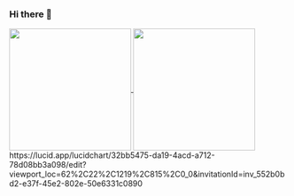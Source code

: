 ### Hi there 👋

<!--
**MatheusHMafra/MatheusHMafra** is a ✨ _special_ ✨ repository because its `README.md` (this file) appears on your GitHub profile.
Here are some ideas to get you started:
- 🔭 I’m currently working on ...
- 🌱 I’m currently learning ...
- 👯 I’m looking to collaborate on ...
- 🤔 I’m looking for help with ...
- 💬 Ask me about ...
- 📫 How to reach me: ...
- 😄 Pronouns: ...
- ⚡ Fun fact: ...
-->
<div>
  <a href="https://github.com/MatheusHMafra">
     <img height="220em" align="center" src="https://github-readme-stats.vercel.app/api?username=matheushmafra&show_icons=true&theme=tokyonight&count_private=true"/>
  </a>
  <a href="https://github.com/MatheusHMafra">
     <img height="220em" align="center" src="https://github-readme-stats.vercel.app/api/top-langs/?username=matheushmafra&langs_count=16&theme=tokyonight"/>
  </a>
https://lucid.app/lucidchart/32bb5475-da19-4acd-a712-78d08bb3a098/edit?viewport_loc=62%2C22%2C1219%2C815%2C0_0&invitationId=inv_552b0bd2-e37f-45e2-802e-50e6331c0890
</div>
